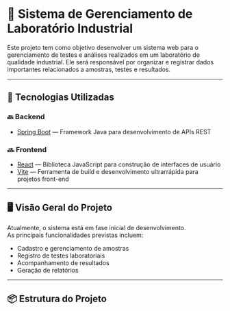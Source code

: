 # 🧪 Sistema de Gerenciamento de Laboratório Industrial

Este projeto tem como objetivo desenvolver um sistema web para o gerenciamento de testes e análises realizados em um laboratório de qualidade industrial. Ele será responsável por organizar e registrar dados importantes relacionados a amostras, testes e resultados.

---

## 🚀 Tecnologias Utilizadas

### 🔙 Backend
- [Spring Boot](https://spring.io/projects/spring-boot) — Framework Java para desenvolvimento de APIs REST

### 🔜 Frontend
- [React](https://reactjs.org/) — Biblioteca JavaScript para construção de interfaces de usuário
- [Vite](https://vitejs.dev/) — Ferramenta de build e desenvolvimento ultrarrápida para projetos front-end

---

## 🖥️ Visão Geral do Projeto

Atualmente, o sistema está em fase inicial de desenvolvimento.  
As principais funcionalidades previstas incluem:

- Cadastro e gerenciamento de amostras
- Registro de testes laboratoriais
- Acompanhamento de resultados
- Geração de relatórios

---

## 📦 Estrutura do Projeto

